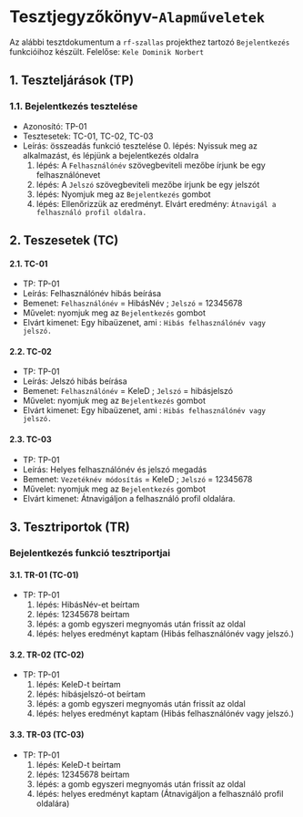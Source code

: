 # Tesztjegyzőkönyv-`Alapműveletek`

Az alábbi tesztdokumentum a `rf-szallas` projekthez tartozó `Bejelentkezés` funkcióihoz készült. Felelőse: `Kele Dominik Norbert`

## 1. Teszteljárások (TP)

### 1.1. Bejelentkezés tesztelése 
- Azonosító: TP-01
- Tesztesetek: TC-01, TC-02, TC-03
- Leírás: összeadás funkció tesztelése
    0. lépés: Nyissuk meg az alkalmazást, és lépjünk a bejelentkezés oldalra
    1. lépés: A `Felhasználónév` szövegbeviteli mezőbe írjunk be egy felhasználónevet
    2. lépés: A `Jelszó` szövegbeviteli mezőbe írjunk be egy jelszót
    3. lépés: Nyomjuk meg az `Bejelentkezés` gombot
    4. lépés: Ellenőrizzük az eredményt. Elvárt eredmény: `Átnavigál a felhasználó profil oldalra.`

## 2. Teszesetek (TC)

#### 2.1. TC-01
- TP: TP-01
- Leírás: Felhasználónév hibás beírása
- Bemenet: `Felhasználónév` = HibásNév ; `Jelszó` = 12345678
- Művelet: nyomjuk meg az `Bejelentkezés` gombot
- Elvárt kimenet: Egy hibaüzenet, ami : `Hibás felhasználónév vagy jelszó.`

#### 2.2. TC-02
- TP: TP-01
- Leírás: Jelszó hibás beírása
- Bemenet: `Felhasználónév` = KeleD ; `Jelszó` = hibásjelszó
- Művelet: nyomjuk meg az `Bejelentkezés` gombot
- Elvárt kimenet: Egy hibaüzenet, ami : `Hibás felhasználónév vagy jelszó.`

#### 2.3. TC-03
- TP: TP-01
- Leírás: Helyes felhasználónév és jelszó megadás
- Bemenet: `Vezetéknév módosítás` =  KeleD ; `Jelszó` = 12345678
- Művelet: nyomjuk meg az `Bejelentkezés` gombot
- Elvárt kimenet: Átnavigáljon a felhasználó profil oldalára.

## 3. Tesztriportok (TR)

### Bejelentkezés funkció tesztriportjai

#### 3.1. TR-01 (TC-01)
- TP: TP-01
  1. lépés: HibásNév-et beírtam
  2. lépés: 12345678 beírtam
  3. lépés: a gomb egyszeri megnyomás után frissít az oldal
  4. lépés: helyes eredményt kaptam (Hibás felhasználónév vagy jelszó.)

#### 3.2. TR-02 (TC-02)
- TP: TP-01
  1. lépés: KeleD-t beírtam
  2. lépés: hibásjelszó-ot beírtam
  3. lépés: a gomb egyszeri megnyomás után frissít az oldal
  4. lépés: helyes eredményt kaptam (Hibás felhasználónév vagy jelszó.)

#### 3.3. TR-03 (TC-03)
- TP: TP-01
  1. lépés: KeleD-t beírtam
  2. lépés: 12345678 beírtam
  3. lépés: a gomb egyszeri megnyomás után frissít az oldal
  4. lépés: helyes eredményt kaptam (Átnavigáljon a felhasználó profil oldalára)
